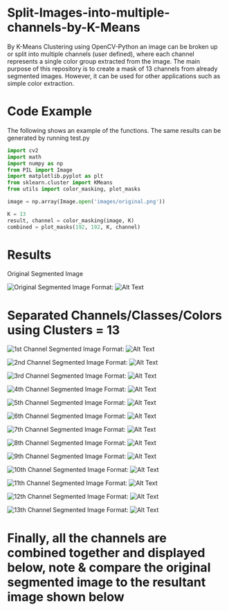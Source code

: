 # Split-Images-into-multiple-channels-by-K-Means
By K-Means Clustering using OpenCV-Python an image can be broken up or split into multiple channels (user defined), where each channel represents a single color group extracted from the image. The main purpose of this repository is to create a mask of 13 channels from already segmented images. However, it can be used for other applications such as simple color extraction. 

# Code Example
The following shows an example of the functions. The same results can be generated by running test.py

```python
import cv2
import math
import numpy as np 
from PIL import Image
import matplotlib.pyplot as plt
from sklearn.cluster import KMeans
from utils import color_masking, plot_masks

image = np.array(Image.open('images/original.png'))

K = 13
result, channel = color_masking(image, K)
combined = plot_masks(192, 192, K, channel)


```
# Results 
Original Segmented Image

![Original Segmented Image](/images/original.png)
Format: ![Alt Text](url)

# Separated Channels/Classes/Colors using Clusters = 13

![1st Channel Segmented Image](/images/channel1.png)
Format: ![Alt Text](url)

![2nd Channel Segmented Image](/images/channel2.png)
Format: ![Alt Text](url)

![3rd Channel Segmented Image](/images/channel3.png)
Format: ![Alt Text](url)

![4th Channel Segmented Image](/images/channel4.png)
Format: ![Alt Text](url)

![5th Channel Segmented Image](/images/channel5.png)
Format: ![Alt Text](url)

![6th Channel Segmented Image](/images/channel6.png)
Format: ![Alt Text](url)

![7th Channel Segmented Image](/images/channel7.png)
Format: ![Alt Text](url)

![8th Channel Segmented Image](/images/channel8.png)
Format: ![Alt Text](url)

![9th Channel Segmented Image](/images/channel9.png)
Format: ![Alt Text](url)

![10th Channel Segmented Image](/images/channel10.png)
Format: ![Alt Text](url)

![11th Channel Segmented Image](/images/channel11.png)
Format: ![Alt Text](url)

![12th Channel Segmented Image](/images/channel12.png)
Format: ![Alt Text](url)

![13th Channel Segmented Image](/images/channel13.png)
Format: ![Alt Text](url)

# Finally, all the channels are combined together and displayed below, note & compare the original segmented image to the resultant image shown below
